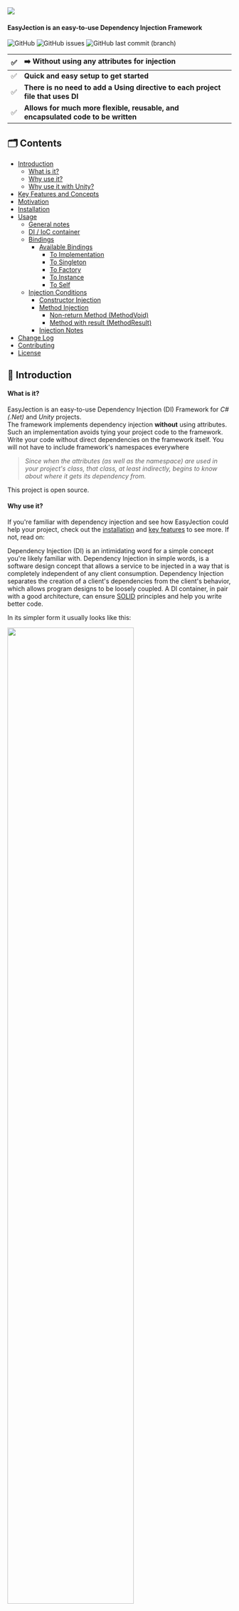 <img src="https://github.com/imaxs/EasyJection/blob/main/Documentation/Images/logo.svg?sanitize=true" align="left"/>
<br/>
<h4>EasyJection is an easy-to-use Dependency Injection Framework</h4>

![GitHub](https://img.shields.io/github/license/imaxs/EasyJection?style=flat-square)
![GitHub issues](https://img.shields.io/github/issues/imaxs/EasyJection?style=flat-square)
![GitHub last commit (branch)](https://img.shields.io/github/last-commit/imaxs/EasyJection/main?style=flat-square)

✅ | <b>➡️ Without using any attributes for injection</b>
:---: | :---
✅ | <b>Quick and easy setup to get started</b>
✅ | <b>There is no need to add a Using directive to each project file that uses DI</b>
✅ | <b>Allows for much more flexible, reusable, and encapsulated code to be written</b>

## 🗂 Contents ##

  * [Introduction](#-introduction)
    * [What is it?](#what-is-it)
    * [Why use it?](#why-use-it)
    * [Why use it with Unity?](#why-use-it-with-unity)
  * [Key Features and Concepts](#-key-features-and-concepts)
  * [Motivation](#-motivation)
  * [Installation](#-installation)
  * [Usage](#-usage)
     * [General notes](#general-notes)
     * [DI / IoC container](#di--ioc-container)
     * [Bindings](#bindings)
       * [Available Bindings](#available-bindings)
         * [To Implementation](#-to-implementation)
         * [To Singleton](#-to-singleton)
         * [To Factory](#-to-factory)
         * [To Instance](#-to-instance)
         * [To Self](#-to-self)
     * [Injection Conditions](#injection-conditions)
         * [Constructor Injection](#-constructor-injection)
         * [Method Injection](#-method-injection)
           * [Non-return Method (MethodVoid)](#non-return-method-methodvoid)
           * [Method with result (MethodResult)](#method-with-result-methodresult) 
         * [Injection Notes](#injection-notes)
  * [Change Log](#-change-log)
  * [Contributing](#-contributing)
  * [License](#-license)

## 📝 Introduction ##
#### What is it? ####
EasyJection is an easy-to-use Dependency Injection (DI) Framework for *C#(.Net)* and *Unity* projects.<br/>
The framework implements dependency injection **without** using attributes. Such an implementation avoids tying your project code to the framework. Write your code without direct dependencies on the framework itself. You will not have to include framework's namespaces everywhere 
> *Since when the attributes (as well as the namespace) are used in your project's class, that class, at least indirectly, begins to know about where it gets its dependency from.*

This project is open source.

#### Why use it? ####
If you're familiar with dependency injection and see how EasyJection could help your project, check out the [installation](#installation) and [key features](#key-features-and-concepts) to see more. If not, read on:

Dependency Injection (DI) is an intimidating word for a simple concept you're likely familiar with. Dependency Injection in simple words, is a software design concept that allows a service to be injected in a way that is completely independent of any client consumption. Dependency Injection separates the creation of a client's dependencies from the client's behavior, which allows program designs to be loosely coupled. A DI container, in pair with a good architecture, can ensure [SOLID](https://en.wikipedia.org/wiki/SOLID) principles and help you write better code.

In its simpler form it usually looks like this:
<p><img src="./Documentation/Images/Dependency_Injection.jpeg" width="75%"/></p>
More details can be found here: https://en.wikipedia.org/wiki/Dependency_injection

#### Why use it with Unity? ####
Unfortunately the Unity game engine isn't very SOLID-friendly out of the box. Even the official documentation and examples for it may give a wrong idea on how to write a code correctly. By using a DI container along with Unity, it's possible to write code that is more reusable, extensible and less oriented to use the [base class](https://docs.unity3d.com/ScriptReference/MonoBehaviour.html) from which every Unity script derives.

## 🪆 Key Features and Concepts ##

  * Injection Mechanisms
    * Standard C# objects *(a.k.a. [POCO](https://en.wikipedia.org/wiki/Plain_old_CLR_object))*
      * Constructor injection
      * Method injection
      * Field injection
      * Property injection
    * Inherited from MonoBehaviour
      * Constructor injection *(as the Unity documentation says, you shouldn't implement and call constructors for MonoBehaviours. Unity automatically invokes the constructor.)*
      * Method injection *(through Awake() and Start(), or other custom methods)*
      * Field injection
      * Property injection
  * Replacing the original parameters of the method/constructor.
  * Can inject on non public members.
  * Convention based binding.
  * Conditional binding *(eg. by method name, by signature, etc.)*
  * Context Aware Injection Support *(dependencies can be automatically injected using the components contained in the child and parents)*

## 💡 Motivation ##
Allow references to high-level objects (typically managers or services) at a single entry point without using singletons or spaghetti serialization, or endless constructor parameters.

Usually, when developing a project in Unity, it's often necessary for one system of the game object to reference another. For example, a game object needs a reference to a movement component. 

⬇️ It might look like below:

```csharp
// Cube.cs
using UnityEngine;

public class Cube : MonoBehaviour
{
    [SerializeField]
    // The dependency that provides an implementation of the rotating system.
    private IRotate m_RotateSystem;
    
    private void Update()
    {
        m_RotateSystem.DoRotate(0, 0.25f, 0);
    }
}
```
*➡️ This approach has some problems:*
- ❌ The need to always assign fields in the inspector.
- ❌ Unity doesn't support displaying C# interfaces in the Inspector (Interfaces are not serializable).

⬇️ There is an attempt at a solution:
<table><tr><td><details>
 <summary>📃 Cube.cs</summary>
 
```csharp
// Cube.cs
using UnityEngine;

public class Cube : MonoBehaviour
{
    // The dependency that provides an implementation of the rotating system.
    private IRotate m_RotateSystem;
    
    private void Awake()
    {
        ////////////////////////////////////////////////
        // Below are 3 ways to resolve the dependency.
        ////////////////////////////////////////////////
        
        /* Just create a new instance (if a class doesn't inherit from MonoBehaviour)
           and pass the 'Cube' class instance through the constructor: */
        m_RotateSystem = new Rotate(this); // #1
        
        /* otherwise find a component like this: */
        m_RotateSystem = GetComponentInParent<Rotate>(); // #2
        
        // or
        m_RotateSystem = FindObjectOfType<Rotate>(); // #3
    }
    
    private void Update()
    {
        m_RotateSystem.DoRotate(0, 0.25f, 0);
    }
}
```
</details></td></tr></table>

*➡️ Each of these ways is a workable solution, but they all have same disadvantages:*
- ❌ When a class holds its dependencies and tries to manage them itself without any interference from others, it's an anti-pattern named *Control Freak*.
- ❌ The need to manually write in the source code of each component. 
- ❌ Extending and maintaining the classes in your project will take a lot more effort.

⬇️ We can try to solve the disadvantages described above by using any other popular IOC / DI framework for the Unity game engine:
<table><tr><td><details>
 <summary>📃 Cube.cs</summary>
 
```csharp
// Cube.cs
using UnityEngine;
using AnyOtherDIFramework; // adds the namespace of the framework to the source code of our project

public class Cube : MonoBehaviour
{
    // The dependency that provides an implementation of the rotating system.
    [Inject]
    private IRotate m_RotateSystem;
    
    private void Update()
    {
        m_RotateSystem.DoRotate(0, 0.25f, 0);
    }
}
```
</details></td></tr></table>

*➡️ It's almost perfect, but there are some snags:*
- ❌ The need to add the Using directive to each source code file of our project (`using AnyOtherDIFramework;` in this case).
- ❌ The need to manually write attributes in the source code of each component.
- ❌ As in the previous solution, extending and maintaining the classes in your project will take a lot more effort.
- ❌ The *Cube* class indirectly begins to know where it gets its dependency from.

**✅ EasyJection was created precisely to eliminate all this!**

ℹ️ In order to start using this framework, you <ins>don't</ins> need to add `using EasyJection;` to each source code file, and also <ins>don't</ins> need to specify any attributes.

<table>
<tr><td>The source files of project are neat and don't contain dependencies on third-party frameworks. (<b>without</b> `using EasyJection;` etc.)</td></tr>
<tr><td>
<details>
 <summary>📃 Cube.cs</summary>
 
 ```csharp
// Cube.cs
using UnityEngine;

// Note: Dependency injection occurs when a method or constructor is called,
// it depends on what you specify.
public class Cube : MonoBehaviour
{
    private IRotate m_RotateSystem;
    
    [MethodImpl(MethodImplOptions.NoInlining)]
    // For injection via the constructor
    public Cube()
    {
        UnityEngine.Debug.Log("Constructor");
    }
    
    // For injection via 'Awake' method
    private void Awake()
    {
        UnityEngine.Debug.Log("Awake");
    }

    private void Update()
    {
        m_RotateSystem.DoRotate(0, 0.25f, 0);
    }
}
```
</details>
</td></tr>
<tr><td>
<details>
 <summary>📃 IRotate.cs</summary>
 
 ```csharp
// IRotate.cs
using UnityEngine;

public interface IRotate
{
    void DoRotate(float x, float y, float z);
}
```
</details>
</td></tr>
<tr><td>
<details>
 <summary>📃 Rotate.cs</summary>
 
 ```csharp
// Rotate.cs
using UnityEngine;

public class Rotate : IRotate
{
    private Cube m_Cube;

    public void DoRotate(float x, float y, float z)
    {
        m_Cube.transform.Rotate(x, y, z);
    }
}
```
</details>
</td></tr>
</table>

<table>
<tr><td>Source code <b>with</b> <code>using EasyJection;</code> directive.</td></tr>
<tr><td>
<details>
 <summary>📃 EntryPoint.cs</summary>
 
 ```csharp
// EntryPoint.cs
using UnityEngine;
using EasyJection;

/*
  This is the entry point of the application, where EasyJection sets up 
  all the various dependencies before starting your game scene.
*/
public class EntryPoint
{
    [RuntimeInitializeOnLoadMethod(RuntimeInitializeLoadType.BeforeSceneLoad)]
    /* The Unity documentation mention that the order might be undefined 
       depending on platform, not sure what that means for actual usage.
 
       Methods with RuntimeInitializeLoadType.AfterSceneLoad, or RuntimeInitializeLoadType.BeforeSceneLoad 
       will only be called for the first scene in a run of the application, not every scene. */
    static void OnBeforeSceneLoadRuntimeMethod()
    {
        var container = new Container();
        container.Bind<IRotate>().To<Rotate>();
        
        ////////////////////////////////////////////////
        // Below are 2 injection ways (use only one of them)
        ////////////////////////////////////////////////
        
        // #1 when the constructor is called. 
        container.Bind<Cube>().ToSelf(UseDefaultConstructor: true);
        
        // #2 or when the 'Awake' method is called.
        // This way is recommended for objects inherited from MonoBehaviour
         container.Bind<Cube>().ToSelf().InjectionTo().MethodVoid("Awake");
 
        /* Note: You can also create a container and set bindings in a class inherited
                 from MonoBehaviour and then add the script to the current active scene.
                 This script needs to be called first. Verify the script execution order
                 in Unity by accessing the menu: Edit->Project Settings->Script Execution Order 
                 and add the script to execute before all other scripts. Enter a large 
                 negative number to have this script before all the others on the list. */
    }
}
``` 
</details>
</td></tr>
</table>

<details>
 <summary>Attaching the script to the game object</summary>
 <img src="https://github.com/imaxs/EasyJection/blob/develop/Documentation/Images/Inspector.png?sanitize=true)"/>
</details>
 
<details>
 <summary>Result</summary>
 <img src="https://github.com/imaxs/EasyJection/blob/develop/Documentation/Images/result.gif?sanitize=true)"/>
</details>

As you can see, the framework does all the work of resolving the dependencies.

So now the injection will also work fine every time you create a gameobject, something like this:
```csharp
 GameObject cube = GameObject.CreatePrimitive(PrimitiveType.Cube);
 cube.AddComponent<Cube>()
```

> ⚠️ Attention: Attempting to get any MonoBehaviour component inside a constructor of class 'Rotate' will throw an exception, since the injection is done via a constructor of an object inherited from MonoBehaviour.

<details>
 <summary>The code below throws an UnityException</summary>
 
```csharp
public class Rotate : IRotate
{
    private Cube m_Cube;
    private Transform m_Transform;
 
    public Rotate(Cube cube)
    {
       m_Cube = cube;
       m_Transform = cube.transform; // <-- UnityException: get_transform is not allowed to be called from a MonoBehaviour constructor (or instance field initializer), call it in Awake or Start instead. Called from MonoBehaviour 'Cube'.
    }

    public void DoRotate(float x, float y, float z)
    {
        m_Cube.transform.Rotate(x, y, z);
    }
}
```
</details>
                                            
## 🛠 Installation ##

### You can install EasyJection using any of the below options: ###
#### 🔘 Adding a line to Packages/manifest.json ####
You can use the path query parameter in the Git URL to notify the Package Manager where to find the package.
```
{
  "dependencies": {
    "com.imaxs.easyjection": "https://github.com/imaxs/EasyJection.git?path=/UnityPackage"
  }
}
```
#### 🔘 Install via UPM *(Requires Unity 2019+)* ####
`Window` ⇨ `Package Manager` ⇨ `+ sign` ⇨ `Add package from git URL`: <br/>*`https://github.com/imaxs/EasyJection.git?path=/UnityPackage`*

#### 🔘 Install manually ####
- Download the .unitypackage from [releases page](https://github.com/imaxs/EasyJection/releases)
- Import EasyJection.X.X.X.unitypackage

## 🎲 Usage ##
### General notes ###

 - A dependency will be resolved for a field, property, and parameter if its value is NULL.
 - If an instance is not found, it will be resolved to NULL.
 
### DI / IoC container ###

DI container (a.k.a IoC Container) is a key feature of the dependency injection implementation. The container creates an object of the specified type and then automatically injects all the dependency objects through a constructor, property, field or method at runtime. This is done automatically by the DI (IoC) container so that you don’t have to create and manage these dependency objects manually.
```csharp
using EasyJection;
...
// Create the container
Container container = new Container();
```

### Bindings ###
The created container should then 'know' how to create all the object instances in your application, by recursively resolving all dependencies for a given object. Therefore, you need to create bindings. Binding is the action of linking a type to another type or instance. EasyJection makes it simple by providing different ways to create them. Each binding must be performed to a specific key type by calling the `Bind()` method. For example, given the following class:
 
 ```csharp
 // The class implements an interface
public SomeClass : ISomeInterface
{
    // ... some code implementing the interface
}

// The class that requires a dependency
public class Foo
{
    private ISomeInterface instance;

    public Foo(ISomeInterface instance)
    {
        this.instance = instance;
    }
}
```
You can bind dependencies using the following:
 
```csharp
// Binding some interface to its class implementation
container.Bind<ISomeInterface>().To<SomeClass>();
container.Bind<Foo>().ToSelf(UseDefaultConstructor: true);
```
This is a simple way to bind some interface to its class implementation. This means that any class that requires the `ISomeInterface` interface (like Foo) will be given the same instance of type `SomeClass`.
 
Below is the full binding format:

```csharp
  // Binding an interface to an implementation type
  container.Bind<KeyInterfaceType>()
           .To<ImplementationType>()
           .InjectionTo()
           .MethodVoid<T1...T9>(methodName).WithArguments<T1...T9>(T1 arg1, ...T9 arg9)
           .MethodResult<T1...T9, TResult>(methodName).WithArguments<T1..T9>(T1 arg1, ...T9 arg9)
           .Constructor<T1...T9>(UseForInstantiation: True | False).WithArguments<T1...T9>(T1 arg1, ...T9 arg9);
```
Where:

 - *KeyInterfaceType* — The type of binding for.
 - *ImplementationType* — The type to be bound to.
 - `InjectionTo()` — allows you to set the injection conditions.
 - `MethodVoid<T1...T9>(methodName)` — field, property and parameters injection occurs immediately when the non-return method corresponding to the specified method signature is called.
    - *<T1...T9>* — types of parameters of a non-return method. Maximum of 9 parameters, where T1...T9 their types.
    - *methodName* — the name of a non-return method.
 - `MethodResult<T1...T9, TResult>(methodName)` — field, property and parameters injection occurs immediately when the method corresponding to the specified method signature is called.
     - *<T1...T9, TResult>* — types of method parameters. A maximum of 9 parameters, where T1...T9 their types and the return value is the type specified by the TResult.
     - *methodName* — the name of a method.
 - `Constructor<T1...T9>(UseForInstantiation: True | False)` — field, property and parameters injection occurs immediately when the constructor corresponding to the specified signature is called.
     - *<T1...T9>* — types of parameters of a constructor.
     - *UseForInstantiation* — if True, the container will use this constructor to create an instance, otherwise it will use the default constructor.
 - `WithArguments<T1...T9>(T1 arg1, ...T9 arg9)` — arguments used to pass to the called method or constructor.
     - *<T1...T9>* — types of arguments passed. 
        - ⚠️ Attention:
           - _The types must fully match the signature of a method or constructor._
           - _The original arguments passed to the called method will be replaced with the specified arguments from the binding._
 
 What is a method signature?
 
 Section 3.6 of the C# Language Specification (version 4.0) contains the following:
> The signature of a method consists of the name of the method, the number of type parameters and the type and kind (value, reference, or output) of each of its formal parameters, considered in the order left to right. For these purposes, any type parameter of the method that occurs in the type of a formal parameter is identified not by its name, but by its ordinal position in the type argument list of the method. The signature of a method specifically does not include the return type, the params modifier that may be specified for the right-most parameter, nor the optional type parameter constraints.

The method declaration consists of the following:

 <img src="./Documentation/Images/method.png" width="60%"/>
 
 - **Modifier** — It defines access type of the method i.e. from where it can be accessed in your application. In C# there are Public, Protected, Private access modifiers. 
 - **Name of the Method** — It describes the name of the user defined method by which the user calls it or refer it. Eg. GetName()
 - **Return type** — It defines the data type returned by the method. It depends upon user as it may also return void value i.e return nothing
 - **Body of the Method** — It refers to the line of code of tasks to be performed by the method during its execution. It is enclosed between braces.
 - **Parameter list** — Comma separated list of the input parameters are defined, preceded with their data type, within the enclosed parenthesis. If there are no parameters, then empty parentheses () have to use out.

Let's look at all the available bindings provided by EasyJection.
 
#### Available Bindings ####
There is three types of available bindings:
 
- **Transient**  —  a new instance is created each time a dependency needs to be resolved.
- **Singleton**  —  one instance is created and used for any dependencies.
- **Factory**  — creates the instance and returns it.
 
#### 🔘 To Implementation ####
```csharp
// A new instance is created each time a dependency needs to be resolved
container.Binder.Bind<ISomeInterface>().To<SomeClass>();
```

#### 🔘 To Singleton ####
Binds the key type to a singleton instance of the implementation type. The key must be a class.
```csharp
container.Bind<ISomeInterface>()
         .ToSingleton<SomeClass>(UseDefaultConstructor: True | False);
```
or bind the type as a singleton to itself.  
```csharp
// The key type must be a class!
container.Bind<SomeClass>()
         .ToSingleton(UseDefaultConstructor: True | False);
```
Where:
 - *UseDefaultConstructor* — If True, the injection occurs each time the default constructor is called (from `new()`).
 
#### 🔘 To Factory ####
When you need to handle object instantiation manually, you can create a factory class by inheriting it from `EasyJection.Types.IFactory` interface.
```csharp
public class MyFactory : EasyJection.Types.IFactory {
     /// <summary>
     /// Creates an instance of an object of the type created by the factory.
     /// </summary>
     /// <param name="bindingData">Instance implementing the IBindingData interface</param>
     /// <returns>The instance.</returns>
     public object CreateInstance(IBindingData bindingData = null) {
        //Instantiate and return the object.
        var myObject = new SomeClass();
        return myObject;
     }
}
```
There are two ways to bind the factory.
```csharp
// #1 The container creates the factory itself.
container.Bind<ISomeInterface>()
         .ToFactory<MyFactory>(UseDefaultConstructor: True | False);
 
// #2 or bind it to an existing factory instance.
container.Bind<ISomeInterface>()
         .ToFactory<MyFactory>(factoryInstance);
```
Where:
 - *UseDefaultConstructor* — If True, the injection occurs each time the default constructor is called (from `new()`).
 
#### 🔘 To Instance ####
You can also bind the key type to an existing instance.
```csharp
container.Bind<ISomeInterface>()
         .ToInstance<SomeClass>(someClassInstance);
``` 
 
#### 🔘 To Self ####
```csharp
// Binds the key type to a transient of itself. The key must be a class.
container.Bind<SomeClass>().ToSelf(UseDefaultConstructor: True | False);
```
 Where:
 - *UseDefaultConstructor* — If True, the injection occurs each time the default constructor is called (from `new()`).
 
### Injection Conditions ###
EasyJection provides injection through a constructor or method call. Constructor injection forces the dependency to only be resolved once, at instance creation, which is usually what you want. Inject methods are the recommended approach for MonoBehaviours (e.g. 'Awake' and 'Start' methods). Injection conditions are set by calling the `InjectionTo()` method. In order to specify a constructor or method for injection, you need to specify its signature.

EasyJection will also always try to resolve any dependencies for constructor or method parameters it might need, using information from its bindings, or trying to instantiate any types that are unknown to the binder. EasyJection allows you to replace the original values of method or constructor arguments with values from the binding
 
> Note: If you don’t provide a constructor for your class, a new instance is created using the default constructor `new()`, C# creates one and sets member variables to the default values. But if you decide to create an instance by calling `new()` (with or without arguments) recommended to provide a constructor with `[MethodImpl(MethodImplOptions.NoInlining)]` attribute.
 
Let's get acquainted with the available injection conditions.
 
#### 🔘 Constructor Injection ####
Injection occurs each time the specified constructor is called.
 
Parameter-less constructor:
```csharp
container.Bind<SomeClass>()
         .ToSelf()
         .InjectionTo()
         .Constructor(UseForInstantiation: True | False);
```
Constructor with parameters:
```csharp
container.Bind<SomeClass>()
         .ToSelf()
         .InjectionTo()
         .Constructor<T1, T2 ... T9>(UseForInstantiation: True | False);
```
Constructor with passing argument values:
```csharp
container.Bind<SomeClass>()
         .ToSelf()
         .InjectionTo()
         .Constructor<T1, T2 ... T9>(UseForInstantiation: True | False)
         .WithArguments<T1, T2 ... T9>(T1 arg1, T2 arg2 ... T9 arg9);
```

Where:
  - *UseForInstantiation* — if True, the container will use this constructor to create an instance, otherwise it will use the default constructor.
  - *<T1, T2 ... T9>* — types of constructor parameters.
#### 🔘 Method Injection ####
The Inject-injection method works very similar to constructor injection in terms of specifying parameter types. However, there are nuances. There are two types of methods that return values and non-return (named as void). 

##### Non-return Method (MethodVoid)  #####
To specify the non-return method use the `MethodVoid()`.
 
Parameter-less void method:
```csharp
container.Bind<SomeClass>()
         .ToSelf()
         .InjectionTo()
         .MethodVoid(methodName);
```
with parameters:
```csharp
container.Bind<SomeClass>()
         .ToSelf()
         .InjectionTo()
         .MethodVoid<T1, T2 ... T9>(methodName);
```
with passing argument values:
```csharp
container.Bind<SomeClass>()
         .ToSelf()
         .InjectionTo()
         .MethodVoid<T1, T2 ... T9>(methodName);
         .WithArguments<T1, T2 ... T9>(T1 arg1, T2 arg2 ... T9 arg9);
```
  - *methodName* — the name of a non-return method
  - *<T1, T2 ... T9>* — types of constructor parameters.
##### Method with result (MethodResult) #####
To specify a method that returns a result, use `MethodResult()`.
 
Parameter-less method:
```csharp
container.Bind<SomeClass>()
         .ToSelf()
         .InjectionTo()
         .MethodResult<TResult>(methodName);
```
with parameters:
```csharp
container.Bind<SomeClass>()
         .ToSelf()
         .InjectionTo()
         .MethodResult<T1, T2 ... T9, TResult>(methodName);
```
with passing argument values:
```csharp
container.Bind<SomeClass>()
         .ToSelf()
         .InjectionTo()
         .MethodResult<T1, T2 ... T9, TResult>(methodName);
         .WithArguments<T1, T2 ... T9>(T1 arg1, T2 arg2 ... T9 arg9);
```
  - *methodName* — the name of a non-return method
  - *<T1, T2 ... T9>* — types of constructor parameters.
  - *TResult* — type of return value.
#### Injection Notes ####

## 💾 Change Log ##

All notable changes to this project will be documented in files:
 1. This [CHANGELOG](./Framework/CHANGELOG.md) includes the changes in recent updates of the framework.
 2. This [CHANGELOG](./UnityPackage/CHANGELOG.md) only contains changes specific to a package (UnityPackage).

The format is based on [Keep a Changelog](https://keepachangelog.com/en/1.0.0/) and this project adheres to [Semantic Versioning](https://semver.org/).

## 👽 Contributing ##

Found a bug or fixed it already? <br/>
You are welcome to create an issue on the project's [GitHub page](https://github.com/imaxs/EasyJection/issues) or submit a pull request.

Here's how we suggest you make changes to this project:

 - [Fork](https://help.github.com/articles/fork-a-repo/) this project to your account.
 - [Create a branch](https://help.github.com/articles/creating-and-deleting-branches-within-your-repository) for the change you intend to make.
 - Make your changes to your fork.
 - Send a [pull request](https://help.github.com/articles/using-pull-requests/) from your fork’s branch to our [`develop`](https://github.com/imaxs/EasyJection/tree/develop) branch.

## 📄 License ##

Licensed under the [Apache-2.0 License](https://www.apache.org/licenses/LICENSE-2.0). Please see [LICENSE](./LICENSE) for more information.
